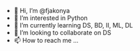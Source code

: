 - 👋 Hi, I’m @fjakonya
- 👀 I’m interested in Python
- 🌱 I’m currently learning DS, BD, II, ML, DL
- 💞️ I’m looking to collaborate on DS
- 📫 How to reach me ...

<!---
fjakonya/fjakonya is a ✨ special ✨ repository because its `README.md` (this file) appears on your GitHub profile.
You can click the Preview link to take a look at your changes.
--->
